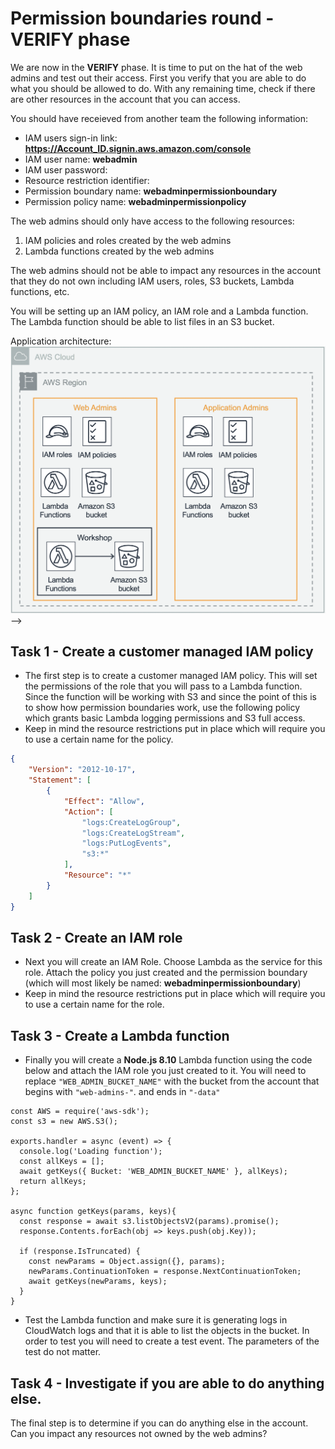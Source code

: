 # Permission boundaries round - VERIFY phase

We are now in the **VERIFY** phase. It is time to put on the hat of the web admins and test out their access. First you verify that you are able to do what you should be allowed to do. With any remaining time, check if there are other resources in the account that you can access. 

You should have receieved from another team the following information:

* IAM users sign-in link:	**https://Account_ID.signin.aws.amazon.com/console**
* IAM user name:	**webadmin**
* IAM user password:	
* Resource restriction identifier:	
* Permission boundary name: **webadminpermissionboundary**
* Permission policy name: **webadminpermissionpolicy**

The web admins should only have access to the following resources:

1. IAM policies and roles created by the web admins
2. Lambda functions created by the web admins

The web admins should not be able to impact any resources in the account that they do not own including IAM users, roles, S3 buckets, Lambda functions, etc.

You will be setting up an IAM policy, an IAM role and a Lambda function. The Lambda function should be able to list files in an S3 bucket.

Application architecture: ![image1](./images/architecture.png)
-->

## Task 1 - Create a customer managed IAM policy
	
* The first step is to create a customer managed IAM policy. This will set the permissions of the role that you will pass to a Lambda function. Since the function will be working with S3 and since the point of this is to show how permission boundaries work, use the following policy which grants basic Lambda logging permissions and S3 full access. 
* Keep in mind the resource restrictions put in place which will require you to use a certain name for the policy.

``` json
{
    "Version": "2012-10-17",
    "Statement": [
        {
            "Effect": "Allow",
            "Action": [
                "logs:CreateLogGroup",
                "logs:CreateLogStream",
                "logs:PutLogEvents",
                "s3:*"
            ],
            "Resource": "*"
        }
    ]
}
```

## Task 2 - Create an IAM role

* Next you will create an IAM Role. Choose Lambda as the service for this role. Attach the policy you just created and the permission boundary (which will most likely be named:  **webadminpermissionboundary**)
* Keep in mind the resource restrictions put in place which will require you to use a certain name for the role.
	
## Task 3 - Create a Lambda function

* Finally you will create a **Node.js 8.10** Lambda function using the code below and attach the IAM role you just created to it. You will need to replace `"WEB_ADMIN_BUCKET_NAME"` with the bucket from the account that begins with `"web-admins-"`. and ends in `"-data"`


``` node
const AWS = require('aws-sdk');
const s3 = new AWS.S3();

exports.handler = async (event) => {
  console.log('Loading function');
  const allKeys = [];
  await getKeys({ Bucket: 'WEB_ADMIN_BUCKET_NAME' }, allKeys);
  return allKeys;
};

async function getKeys(params, keys){
  const response = await s3.listObjectsV2(params).promise();
  response.Contents.forEach(obj => keys.push(obj.Key));

  if (response.IsTruncated) {
    const newParams = Object.assign({}, params);
    newParams.ContinuationToken = response.NextContinuationToken;
    await getKeys(newParams, keys); 
  }
}
```

* Test the Lambda function and make sure it is generating logs in CloudWatch logs and that it is able to list the objects in the bucket. In order to test you will need to create a test event. The parameters of the test do not matter.

## Task 4 - Investigate if you are able to do anything else.

The final step is to determine if you can do anything else in the account. Can you impact any resources not owned by the web admins?